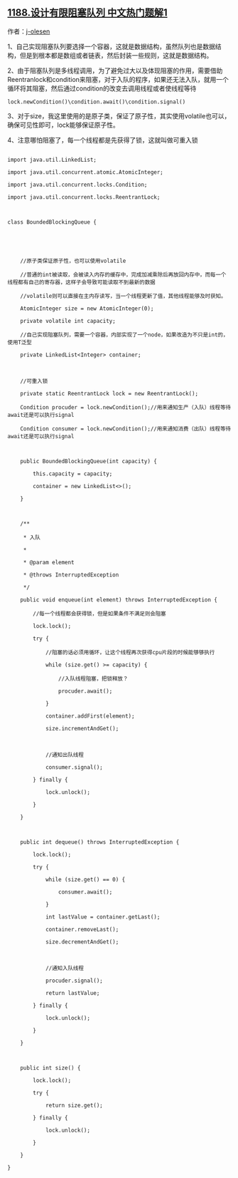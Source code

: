 ## [1188.设计有限阻塞队列 中文热门题解1](https://leetcode.cn/problems/design-bounded-blocking-queue/solutions/100000/zhu-shi-ban-zu-sai-dui-lie-lockcondition-by-j-oles)

作者：[j-olesen](https://leetcode.cn/u/j-olesen)




1、自己实现阻塞队列要选择一个容器，这就是数据结构，虽然队列也是数据结构，但是到根本都是数组或者链表，然后封装一些规则，这就是数据结构。
2、由于阻塞队列是多线程调用，为了避免过大以及体现阻塞的作用，需要借助Reentranlock和condition来阻塞，对于入队的程序，如果还无法入队，就用一个循环将其阻塞，然后通过condition的改变去调用线程或者使线程等待
    lock.newCondition()\condition.await()\condition.signal()
3、对于size，我这里使用的是原子类，保证了原子性，其实使用volatile也可以，确保可见性即可，lock能够保证原子性。
4、注意哪怕阻塞了，每一个线程都是先获得了锁，这就叫做可重入锁

```
import java.util.LinkedList;
import java.util.concurrent.atomic.AtomicInteger;
import java.util.concurrent.locks.Condition;
import java.util.concurrent.locks.ReentrantLock;

class BoundedBlockingQueue {


    //原子类保证原子性，也可以使用volatile
    //普通的int被读取，会被读入内存的缓存中，完成加减乘除后再放回内存中，而每一个线程都有自己的寄存器，这样子会导致可能读取不到最新的数据
    //volatile则可以直接在主内存读写，当一个线程更新了值，其他线程能够及时获知。
    AtomicInteger size = new AtomicInteger(0);
    private volatile int capacity;
    //自己实现阻塞队列，需要一个容器，内部实现了一个node，如果改造为不只是int的，使用T泛型
    private LinkedList<Integer> container;

    //可重入锁
    private static ReentrantLock lock = new ReentrantLock();
    Condition procuder = lock.newCondition();//用来通知生产（入队）线程等待await还是可以执行signal
    Condition consumer = lock.newCondition();//用来通知消费（出队）线程等待await还是可以执行signal

    public BoundedBlockingQueue(int capacity) {
        this.capacity = capacity;
        container = new LinkedList<>();
    }

    /**
     * 入队
     *
     * @param element
     * @throws InterruptedException
     */
    public void enqueue(int element) throws InterruptedException {
        //每一个线程都会获得锁，但是如果条件不满足则会阻塞
        lock.lock();
        try {
            //阻塞的话必须用循环，让这个线程再次获得cpu片段的时候能够够执行
            while (size.get() >= capacity) {
                //入队线程阻塞，把锁释放？
                procuder.await();
            }
            container.addFirst(element);
            size.incrementAndGet();

            //通知出队线程
            consumer.signal();
        } finally {
            lock.unlock();
        }
    }

    public int dequeue() throws InterruptedException {
        lock.lock();
        try {
            while (size.get() == 0) {
                consumer.await();
            }
            int lastValue = container.getLast();
            container.removeLast();
            size.decrementAndGet();

            //通知入队线程
            procuder.signal();
            return lastValue;
        } finally {
            lock.unlock();
        }
    }

    public int size() {
        lock.lock();
        try {
            return size.get();
        } finally {
            lock.unlock();
        }
    }
}
```
